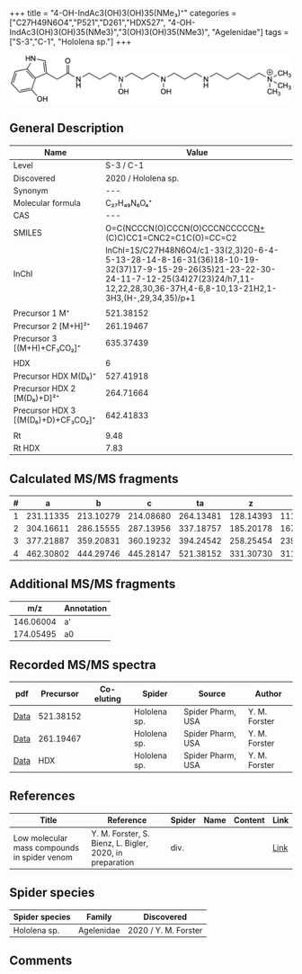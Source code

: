 +++
title = "4-OH-IndAc3(OH)3(OH)35(NMe₃)⁺"
categories = ["C27H49N6O4","P521","D261","HDX527",
"4-OH-IndAc3(OH)3(OH)35(NMe3)","3(OH)3(OH)35(NMe3)",
"Agelenidae"]
tags = ["S-3","C-1",
"Hololena sp."]
+++

![](/img/4-OH-IndAc3(OH)3(OH)35(NMe3).png)

## General Description

| Name                       | Value              |
|----------------------------|--------------------|
| Level                      | S-3 / C-1          |
| Discovered                 | 2020 / Hololena sp. |
| Synonym                    | ---                |
| Molecular formula          | C₂₇H₄₉N₆O₄⁺                   |
| CAS                        | ---                |
| SMILES | O=C(NCCCN(O)CCCN(O)CCCNCCCCC[N+](C)(C)C)CC1=CNC2=C1C(O)=CC=C2  |
| InChI  | InChI=1S/C27H48N6O4/c1-33(2,3)20-6-4-5-13-28-14-8-16-31(36)18-10-19-32(37)17-9-15-29-26(35)21-23-22-30-24-11-7-12-25(34)27(23)24/h7,11-12,22,28,30,36-37H,4-6,8-10,13-21H2,1-3H3,(H-,29,34,35)/p+1  |
|                            |                    |
| Precursor 1  M⁺         | 521.38152                   |
| Precursor 2 [M+H]²⁺       | 261.19467                    |
| Precursor 3 [(M+H)+CF₃CO₂]⁺              | 635.37439                   |
|                            |                    |
| HDX                        | 6                   |
| Precursor HDX    M(D₆)⁺   |  527.41918                  |
| Precursor HDX 2 [M(D₆)+D]²⁺ | 264.71664                   |
| Precursor HDX 3 [(M(D₆)+D)+CF₃CO₂]⁺          | 642.41833                   |
|                            |                    |
| Rt                         | 9.48                   |
| Rt HDX                     | 7.83                   |

## Calculated MS/MS fragments

| # | a         | b         | c         | ta        | z         | y         | tz        |
|---|-----------|-----------|-----------|-----------|-----------|-----------|-----------|
| 1 | 231.11335 | 213.10279 | 214.08680 | 264.13481 | 128.14393 | 111.11738 | 146.17830 |
| 2 | 304.16611 | 286.15555 | 287.13956 | 337.18757 | 185.20178 | 167.16740 | 219.23106 |
| 3 | 377.21887 | 359.20831 | 360.19232 | 394.24542 | 258.25454 | 239.21234 | 292.28382 |
| 4 | 462.30802 | 444.29746 | 445.28147 | 521.38152 | 331.30730 | 311.25727 | 349.34167 |

## Additional MS/MS fragments

| m/z | Annotation |
|-----|------------|
| 146.06004    | a'   |
| 174.05495    | a0   |

## Recorded MS/MS spectra

| pdf                                             | Precursor | Co-eluting | Spider      | Source                       | Author        |
|-------------------------------------------------|-----------|------------|-------------|------------------------------|---------------|
| [Data](/pdf/Hololena-sp/521_4-OH-IndAc3(OH)3(OH)35(NMe3)_Ho-sp.pdf) | 521.38152 |           | Hololena sp. | Spider Pharm, USA | Y. M. Forster |
| [Data](/pdf/Hololena-sp/521_4-OH-IndAc3(OH)3(OH)35(NMe3)_Ho-sp_2.pdf) | 261.19467 |           | Hololena sp. | Spider Pharm, USA | Y. M. Forster |
| [Data](/pdf/Hololena-sp/521_4-OH-IndAc3(OH)3(OH)35(NMe3)_Ho-sp_HDX.pdf) | HDX |           | Hololena sp. | Spider Pharm, USA | Y. M. Forster |


## References

| Title | Reference | Spider | Name | Content | Link |
|-------|-----------|--------|------|---------|------|
| Low molecular mass compounds in spider venom      | Y. M. Forster, S. Bienz, L. Bigler, 2020, in preparation          | div.       |   |   | [Link](unknown) |

## Spider species

| Spider species     | Family     | Discovered           |
|--------------------|------------|----------------------|
| Hololena sp.       | Agelenidae | 2020 / Y. M. Forster |


## Comments